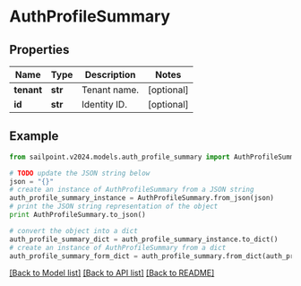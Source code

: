 # AuthProfileSummary


## Properties

Name | Type | Description | Notes
------------ | ------------- | ------------- | -------------
**tenant** | **str** | Tenant name. | [optional] 
**id** | **str** | Identity ID. | [optional] 

## Example

```python
from sailpoint.v2024.models.auth_profile_summary import AuthProfileSummary

# TODO update the JSON string below
json = "{}"
# create an instance of AuthProfileSummary from a JSON string
auth_profile_summary_instance = AuthProfileSummary.from_json(json)
# print the JSON string representation of the object
print AuthProfileSummary.to_json()

# convert the object into a dict
auth_profile_summary_dict = auth_profile_summary_instance.to_dict()
# create an instance of AuthProfileSummary from a dict
auth_profile_summary_form_dict = auth_profile_summary.from_dict(auth_profile_summary_dict)
```
[[Back to Model list]](../README.md#documentation-for-models) [[Back to API list]](../README.md#documentation-for-api-endpoints) [[Back to README]](../README.md)



